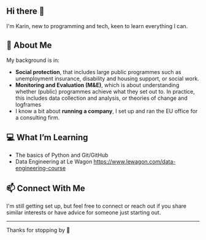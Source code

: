 ## Hi there 👋


I'm Karin, new to programming and tech, keen to learn everything I can.


## 🌱 About Me


My background is in:

- **Social protection**, that includes large public programmes such as unemployment insurance, disability and housing support, or social work.
- **Monitoring and Evaluation (M&E)**, which is about understanding whether (public) programmes achieve what they set out to. In practice, this includes data collection and analysis, or theories of change and logframes
- I know a bit about **running a company**, I set up and ran the EU office for a consulting firm.


## 💻 What I’m Learning


- The basics of Python and Git/GitHub
- Data Engineering at Le Wagon https://www.lewagon.com/data-engineering-course

  
## 📫 Connect With Me


I'm still getting set up, but feel free to connect or reach out if you share similar interests or have advice for someone just starting out.

---

Thanks for stopping by 👋


<!--
**Walrus4990/Walrus4990** is a ✨ _special_ ✨ repository because its `README.md` (this file) appears on your GitHub profile.

Here are some ideas to get you started:

- 🔭 I’m currently working on ...
- 🌱 I’m currently learning ...
- 👯 I’m looking to collaborate on ...
- 🤔 I’m looking for help with ...
- 💬 Ask me about ...
- 📫 How to reach me: ...
- 😄 Pronouns: ...
- ⚡ Fun fact: ...
-->
